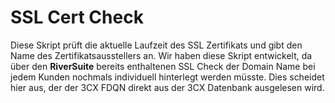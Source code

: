 # SSL Cert Check
Diese Skript prüft die aktuelle Laufzeit des SSL Zertifikats und gibt den Name des Zertifikatsausstellers an.
Wir haben diese Skript entwickelt, da über den **RiverSuite** bereits enthaltenen SSL Check der Domain Name bei jedem Kunden nochmals individuell hinterlegt werden müsste. Dies scheidet hier aus, der der 3CX FDQN direkt aus der 3CX Datenbank ausgelesen wird.

